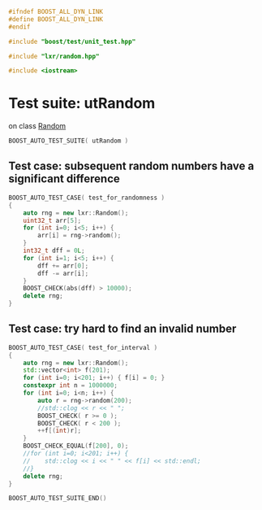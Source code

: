```cpp
#ifndef BOOST_ALL_DYN_LINK
#define BOOST_ALL_DYN_LINK
#endif

#include "boost/test/unit_test.hpp"

#include "lxr/random.hpp"

#include <iostream>
````

# Test suite: utRandom

on class [Random](../src/random.hpp.md)

```cpp
BOOST_AUTO_TEST_SUITE( utRandom )
```
## Test case: subsequent random numbers have a significant difference
```cpp
BOOST_AUTO_TEST_CASE( test_for_randomness )
{
    auto rng = new lxr::Random();
    uint32_t arr[5];
    for (int i=0; i<5; i++) {
        arr[i] = rng->random();
    }
    int32_t dff = 0L;
    for (int i=1; i<5; i++) {
        dff += arr[0];
        dff -= arr[i];
    }
	BOOST_CHECK(abs(dff) > 10000);
    delete rng;
}
```

## Test case: try hard to find an invalid number
```cpp
BOOST_AUTO_TEST_CASE( test_for_interval )
{
    auto rng = new lxr::Random();
    std::vector<int> f(201);
    for (int i=0; i<201; i++) { f[i] = 0; }
    constexpr int n = 1000000;
    for (int i=0; i<n; i++) {
        auto r = rng->random(200);
        //std::clog << r << " ";
        BOOST_CHECK( r >= 0 );
        BOOST_CHECK( r < 200 );
        ++f[(int)r];
    }
    BOOST_CHECK_EQUAL(f[200], 0);
    //for (int i=0; i<201; i++) {
    //    std::clog << i << " " << f[i] << std::endl;
    //}
    delete rng;
}
```

```cpp
BOOST_AUTO_TEST_SUITE_END()
```
